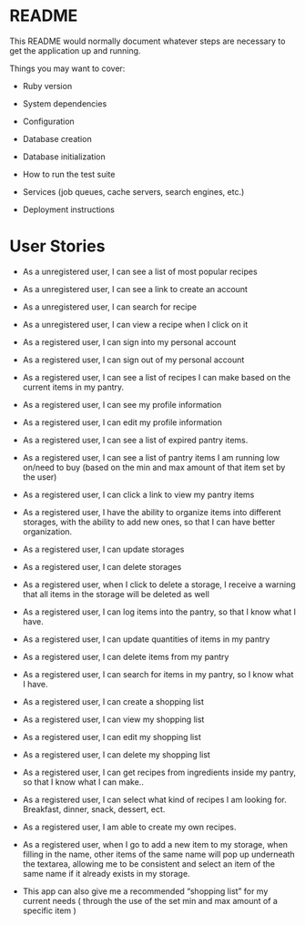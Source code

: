 # README

This README would normally document whatever steps are necessary to get the
application up and running.

Things you may want to cover:

* Ruby version

* System dependencies

* Configuration

* Database creation

* Database initialization

* How to run the test suite

* Services (job queues, cache servers, search engines, etc.)

* Deployment instructions

# User Stories  

* As a unregistered user, I can see a list of most popular recipes  

* As a unregistered user, I can see a link to create an account  

* As a unregistered user, I can search for recipe   

* As a unregistered user, I can view a recipe when I click on it  

* As a registered user, I can sign into my personal account   

* As a registered user, I can sign out of my personal account  

* As a registered user, I can see a list of recipes I can make based on the current items in my pantry.  

* As a registered user, I can see my profile information   

* As a registered user, I can edit my profile information  

* As a registered user, I can see a list of expired pantry items.  

* As a registered user, I can see a list of pantry items I am running low on/need to buy (based on the min and max amount of that item set by the user)  

* As a registered user, I can click a link to view my pantry items   

* As a registered user, I have the ability to organize items into different storages, with the ability to add new ones, so that I can have better organization.  

* As a registered user, I can update storages  

* As a registered user, I can delete storages  

* As a registered user, when I click to delete a storage, I receive a warning that all items in the storage will be deleted as well  

* As a registered user, I can log items into the pantry, so that I know what I have.  

* As a registered user, I can update quantities of items in my pantry  

* As a registered user, I can delete items from my pantry  

* As a registered user, I can search for items in my pantry, so I know what I have.  

* As a registered user, I can create a shopping list  

* As a registered user, I can view my shopping list  

* As a registered user, I can edit my shopping list  

* As a registered user, I can delete my shopping list  

* As a registered user, I can get recipes from ingredients inside my pantry, so that I know what I can make..  

* As a registered user, I can select what kind of recipes I am looking for. Breakfast, dinner, snack, dessert, ect.  

* As a  registered user, I am able to create my own recipes.  

* As a registered user, when I go to add a new item to my storage, when filling in the name, other items of the same name will pop up underneath the textarea, allowing me to be consistent and select an item of the same name if it already exists in my storage.   

* This app can also give me a recommended “shopping list” for my current needs ( through the use of the set min and max amount of a specific item )

